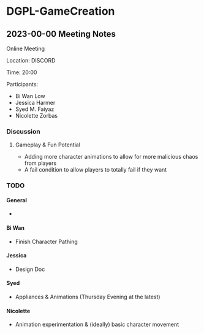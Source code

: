 # DGPL-GameCreation
## 2023-00-00 Meeting Notes
Online Meeting

Location: DISCORD

Time: 20:00

Participants:
- Bi Wan Low
- Jessica Harmer
- Syed M. Faiyaz 
- Nicolette Zorbas

### Discussion
1. Gameplay & Fun Potential
    
    - Adding more character animations to allow for more malicious chaos from players
    - A fail condition to allow players to totally fail if they want


### TODO
#### General
- 

#### Bi Wan
- Finish Character Pathing

#### Jessica
- Design Doc

#### Syed
- Appliances & Animations (Thursday Evening at the latest)

#### Nicolette
- Animation experimentation & (ideally) basic character movement

